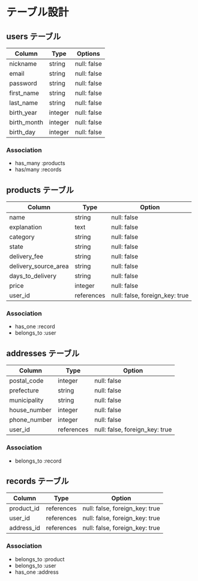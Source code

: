 # テーブル設計

## users テーブル

| Column      | Type    | Options     |
| ----------- | ------- | ----------- | 
| nickname    | string  | null: false |
| email       | string  | null: false |
| password    | string  | null: false |
| first_name  | string  | null: false |
| last_name   | string  | null: false |
| birth_year  | integer | null: false |
| birth_month | integer | null: false |
| birth_day   | integer | null: false |

### Association

- has_many :products
- has/many :records

## products テーブル

| Column               | Type       | Option                         |
| -------------------- | ---------- | ------------------------------ |
| name                 | string     | null: false                    |
| explanation          | text       | null: false                    |
| category             | string     | null: false                    |
| state                | string     | null: false                    |
| delivery_fee         | string     | null: false                    |
| delivery_source_area | string     | null: false                    |
| days_to_delivery     | string     | null: false                    |
| price                | integer    | null: false                    |
| user_id              | references | null: false, foreign_key: true |

### Association

- has_one :record
- belongs_to :user

## addresses テーブル

| Column       | Type       | Option                         |
| ------------ | ---------- | ------------------------------ |
| postal_code  | integer    | null: false                    |
| prefecture   | string     | null: false                    |
| municipality | string     | null: false                    |
| house_number | integer    | null: false                    |
| phone_number | integer    | null: false                    |
| user_id      | references | null: false, foreign_key: true |

### Association

- belongs_to :record

## records テーブル

| Column     | Type       | Option                         |
| ---------- | ---------- | ------------------------------ |
| product_id | references | null: false, foreign_key: true |
| user_id    | references | null: false, foreign_key: true |
| address_id | references | null: false, foreign_key: true |

### Association

- belongs_to :product
- belongs_to :user
- has_one :address

